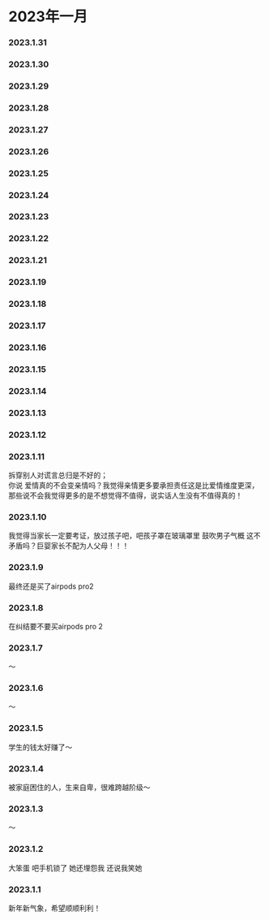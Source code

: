 # 2023年一月

### 2023.1.31

### 2023.1.30 

### 2023.1.29 

### 2023.1.28 

### 2023.1.27

### 2023.1.26 

### 2023.1.25 

### 2023.1.24 
 
### 2023.1.23 

### 2023.1.22 

### 2023.1.21

### 2023.1.19
 
### 2023.1.18

### 2023.1.17  

### 2023.1.16

### 2023.1.15

### 2023.1.14

### 2023.1.13

### 2023.1.12

### 2023.1.11
拆穿别人对谎言总归是不好的；  
你说 爱情真的不会变亲情吗？我觉得亲情更多要承担责任这是比爱情维度更深，那些说不会我觉得更多的是不想觉得不值得，说实话人生没有不值得真的！
### 2023.1.10
我觉得当家长一定要考证，放过孩子吧，吧孩子罩在玻璃罩里 鼓吹男子气概 这不矛盾吗？巨婴家长不配为人父母！！！
### 2023.1.9
最终还是买了airpods pro2
### 2023.1.8
在纠结要不要买airpods pro 2
### 2023.1.7
～
### 2023.1.6
～
### 2023.1.5
学生的钱太好赚了～
### 2023.1.4
被家庭困住的人，生来自卑，很难跨越阶级～
### 2023.1.3
～
### 2023.1.2
大笨蛋 吧手机锁了 她还埋怨我 还说我笑她  
### 2023.1.1
新年新气象，希望顺顺利利！
